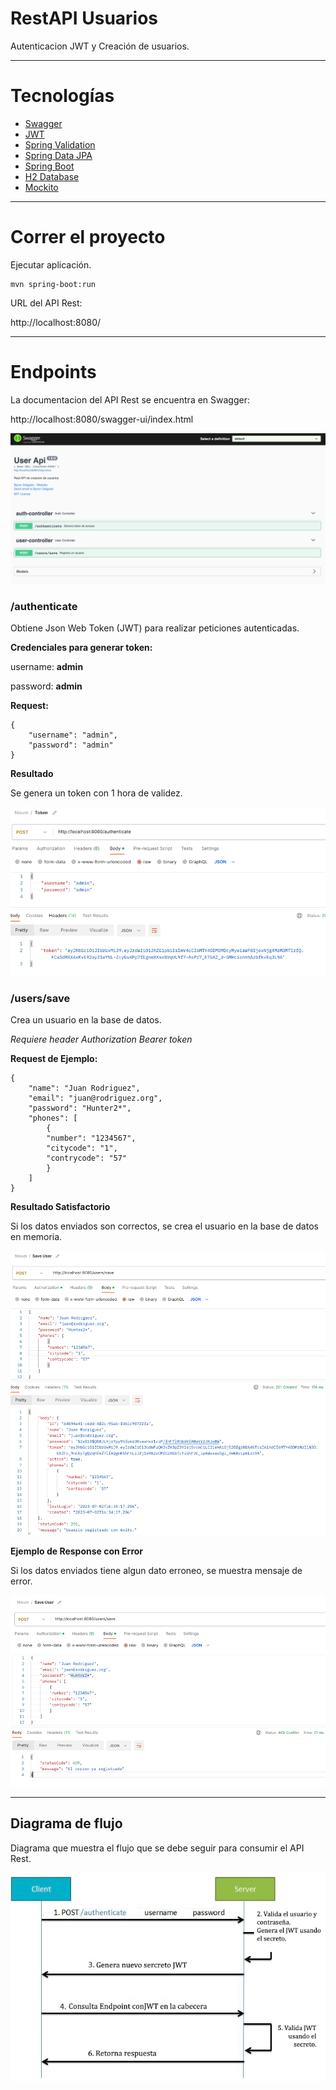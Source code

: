 # RestAPI Usuarios
Autenticacion JWT y Creación de usuarios.

***
# Tecnologías

- [Swagger ](https://swagger.io/docs/specification/about/)
- [JWT](https://github.com/jwtk/jjwt)
- [Spring Validation](https://docs.spring.io/spring-framework/docs/4.1.x/spring-framework-reference/html/validation.html#validation-beanvalidation)
- [Spring Data JPA](https://spring.io/projects/spring-data-jpa)
- [Spring Boot](https://spring.io/projects/spring-boot)
- [H2 Database](https://www.h2database.com/html/main.html)
- [Mockito](https://site.mockito.org/)

***
# Correr el proyecto
Ejecutar aplicación.

```shell
mvn spring-boot:run
```

URL del API Rest: 

http://localhost:8080/

***
# Endpoints

La documentacion del API Rest se encuentra en Swagger:

http://localhost:8080/swagger-ui/index.html

![image](https://github.com/byruhs/nisum-user-api/blob/main/imgs/swagger.png?raw=true)

### /authenticate
Obtiene Json Web Token (JWT) para realizar peticiones autenticadas.

**Credenciales para generar token:**

username: **admin**

password: **admin**

**Request:**

```
{
    "username": "admin",
    "password": "admin"
}
```

**Resultado**

Se genera un token con 1 hora de validez.

![image](https://github.com/byruhs/nisum-user-api/blob/main/imgs/postman-token.png?raw=true)

### /users/save
Crea un usuario en la base de datos.

*Requiere header Authorization Bearer token*

**Request de Ejemplo:**

```
{
    "name": "Juan Rodriguez",
    "email": "juan@rodriguez.org",
    "password": "Hunter2*",
    "phones": [
        {
        "number": "1234567",
        "citycode": "1",
        "contrycode": "57"
        }
    ]
}
```

**Resultado Satisfactorio**

Si los datos enviados son correctos, se crea el usuario en la base de datos en memoria.

![image](https://github.com/byruhs/nisum-user-api/blob/main/imgs/postman-save-user.png?raw=true)

**Ejemplo de Response con Error**

Si los datos enviados tiene algun dato erroneo, se muestra mensaje de error.

![image](https://github.com/byruhs/nisum-user-api/blob/main/imgs/postman-save-user-error.png?raw=true)

***
## Diagrama de flujo

Diagrama que muestra el flujo que se debe seguir para consumir el API Rest.

![image](https://github.com/byruhs/nisum-user-api/blob/main/imgs/diagrama.png?raw=true)

